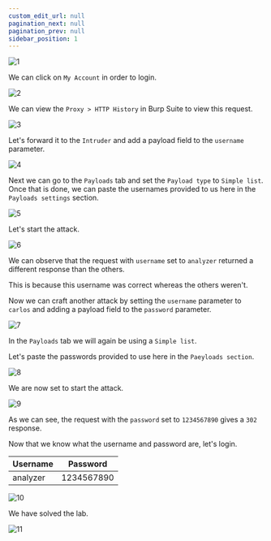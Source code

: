 ```yaml
---
custom_edit_url: null
pagination_next: null
pagination_prev: null
sidebar_position: 1
---
```


![1](https://github.com/Knign/Write-ups/assets/110326359/c5820cdb-77e1-4730-889a-a1e36f4e81dd)

We can click on `My Account` in order to login.

![2](https://github.com/Knign/Write-ups/assets/110326359/4c423eff-7c8a-4010-b44c-242500353927)

We can view the `Proxy > HTTP History` in Burp Suite to view this request.

![3](https://github.com/Knign/Write-ups/assets/110326359/5e4f3cae-f57a-4355-b984-46e324628de2)

Let's forward it to the `Intruder` and add a payload field to the `username` parameter.

![4](https://github.com/Knign/Write-ups/assets/110326359/1a8be363-41aa-4079-87cf-49e4f6b53c93)

Next we can go to the `Payloads` tab and set the `Payload type` to `Simple list`. Once that is done, we can paste the usernames provided to us here in the `Payloads settings` section.

![5](https://github.com/Knign/Write-ups/assets/110326359/bc3328a4-4926-4e97-bbb3-feccd144f4e0)

Let's start the attack.

![6](https://github.com/Knign/Write-ups/assets/110326359/17c5b5c7-4f90-4d1b-a206-99d5b0fae462)

We can observe that the request with `username` set to `analyzer` returned a different response than the others.

This is because this username was correct whereas the others weren't.

Now we can craft another attack by setting the `username` parameter to `carlos` and adding a payload field to the `password` parameter.

![7](https://github.com/Knign/Write-ups/assets/110326359/b2f3ebe9-b2c0-427e-b4db-a5ce8b6aeb9b)

In the `Payloads` tab we will again be using a `Simple list`.

Let's paste the passwords provided to use here in the `Paeyloads section`.

![8](https://github.com/Knign/Write-ups/assets/110326359/436c8b3d-1dd7-4043-9a86-d1a10302ac82)

We are now set to start the attack.

![9](https://github.com/Knign/Write-ups/assets/110326359/eb057ba5-a5c1-41f8-85cb-eb42f125888b)

As we can see, the request with the `password` set to `1234567890` gives a `302` response.

Now that we know what the username and password are, let's login.

| Username | Password |
| -------- | -------- |
| analyzer         | 1234567890         |

![10](https://github.com/Knign/Write-ups/assets/110326359/743731d9-dc83-4104-bfe8-8fe98147bc7a)

We have solved the lab.

![11](https://github.com/Knign/Write-ups/assets/110326359/2eafd40c-d6e1-4d45-af27-65de6173f547)

